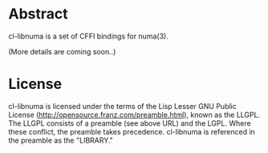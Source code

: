 # Abstract

cl-libnuma is a set of CFFI bindings for numa(3).

(More details are coming soon..)

# License

cl-libnuma is licensed under the terms of the Lisp Lesser GNU Public
License (http://opensource.franz.com/preamble.html), known as the
LLGPL.  The LLGPL consists of a preamble (see above URL) and the LGPL.
Where these conflict, the preamble takes precedence.  cl-libnuma is
referenced in the preamble as the "LIBRARY."
